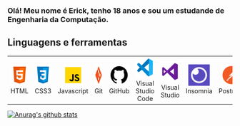 ### Olá! Meu nome é Erick, tenho 18 anos e sou um estudande de Engenharia da Computação.


## Linguagens e ferramentas
<table>
  <tr>
    <td align="center" width="96">
      <a href="https://developer.mozilla.org/en-US/docs/Web/HTML">
        <img src=".github/img/html5.png" width="48" height="48" alt="HTML"/>
      </a>
      <span>HTML</span>
    </td>
    <td align="center" width="96">
      <a href="https://developer.mozilla.org/pt-BR/docs/Web/CSS">
        <img src=".github/img/css3.png" width="48" height="48" alt="HTML"/>
      </a>
      <span>CSS3</span>
    </td>
    <td align="center" width="96">
      <a href="https://developer.mozilla.org/pt-BR/docs/Web/JavaScript">
        <img src=".github/img/javascript.png" width="48" height="48" alt="HTML"/>
      </a>
      <span>Javascript</span>
    </td>
    <td align="center" width="96">
      <a href="https://git-scm.com/">
        <img src=".github/img/git.png" width="48" height="48" alt="HTML"/>
      </a>
      <span>Git</span>
    </td>
    <td align="center" width="96">
      <a href="https://github.com/">
        <img src=".github/img/github.png" width="48" height="48" alt="HTML"/>
      </a>
      <span>GitHub</span>
    </td>
    <td align="center" width="96">
      <a href="https://code.visualstudio.com/">
        <img src=".github/img/vs-code.png" width="48" height="48" alt="HTML"/>
      </a>
      <span>Visual Studio Code</span>
    </td>
    <td align="center" width="96">
      <a href="https://visualstudio.microsoft.com/pt-br/">
        <img src=".github/img/visual-studio.png" width="48" height="48" alt="HTML"/>
      </a>
      <span>Visual Studio</span>
    </td>
    <td align="center" width="96">
      <a href="https://insomnia.rest/download">
        <img src=".github/img/insomnia.jpg" width="48" height="48" alt="HTML"/>
      </a>
      <span>Insomnia</span>
    </td>
    <td align="center" width="96">
      <a href="https://www.postman.com/">
        <img src=".github/img/postman.png" width="48" height="48" alt="HTML"/>
      </a>
      <span>Postman</span>
    </td>
    <td align="center" width="96">
      <a href="https://www.notion.so/">
        <img src=".github/img/notion.jpg" width="48" height="48" alt="HTML"/>
      </a>
      <span>Notion</span>
    </td>
  </tr>
</table>








































[![Anurag's github stats](https://github-readme-stats.vercel.app/api?username=ErickG123&show_icons=true&count_private=true)](https://github.com/ErickG123/github-readme-stats)